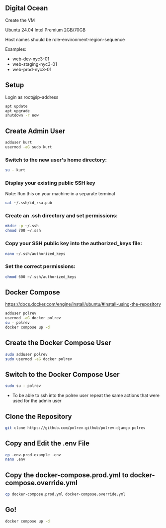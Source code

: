 ## Digital Ocean
Create the VM

Ubuntu 24.04
Intel Premium 2GB/70GB

Host names should be role-environment-region-sequence

Examples:
- web-dev-nyc3-01
- web-staging-nyc3-01
- web-prod-nyc3-01


## Setup

Login as root@ip-address

```bash
apt update
apt upgrade
shutdown -r now
```

## Create Admin User
```bash
adduser kurt
usermod -aG sudo kurt
```
### Switch to the new user's home directory:

```bash
su - kurt
```

### Display your existing public SSH key
Note:  Run this on your machine in a separate terminal
```bash
cat ~/.ssh/id_rsa.pub
```

### Create an .ssh directory and set permissions:
```bash
mkdir -p ~/.ssh
chmod 700 ~/.ssh
```

### Copy your SSH public key into the authorized_keys file:
```bash
nano ~/.ssh/authorized_keys
```

### Set the correct permissions:
```bash
chmod 600 ~/.ssh/authorized_keys
```

## Docker Compose

https://docs.docker.com/engine/install/ubuntu/#install-using-the-repository

```bash
adduser polrev
usermod -aG docker polrev
su - polrev
docker compose up -d
```

## Create the Docker Compose User
```bash
sudo adduser polrev
sudo usermod -aG docker polrev
```

## Switch to the Docker Compose User
```bash
sudo su - polrev
```

- To be able to ssh into the polrev user repeat the same actions that were used for the admin user

## Clone the Repository
```bash
git clone https://github.com/polrev-github/polrev-django polrev
```

## Copy and Edit the .env File
```bash
cp .env.prod.example .env
nano .env
```

## Copy the docker-compose.prod.yml to docker-compose.override.yml
```bash
cp docker-compose.prod.yml docker-compose.override.yml
```

## Go!
```bash
docker compose up -d
```
